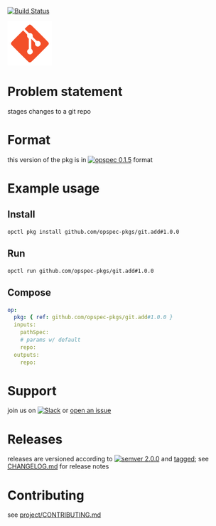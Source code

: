 [![Build Status](https://travis-ci.org/opspec-pkgs/git.add.svg?branch=master)](https://travis-ci.org/opspec-pkgs/git.add)

<img src="icon.svg" alt="icon" height="100px">

# Problem statement

stages changes to a git repo

# Format

this version of the pkg is in [![opspec 0.1.5](https://img.shields.io/badge/opspec-0.1.5-brightgreen.svg?colorA=6b6b6b&colorB=fc16be)](https://opspec.io/0.1.5/packages.html) format

# Example usage

## Install

```shell
opctl pkg install github.com/opspec-pkgs/git.add#1.0.0
```

## Run

```
opctl run github.com/opspec-pkgs/git.add#1.0.0
```

## Compose

```yaml
op:
  pkg: { ref: github.com/opspec-pkgs/git.add#1.0.0 }
  inputs:
    pathSpec:
    # params w/ default
    repo:
  outputs:
    repo:
```

# Support

join us on
[![Slack](https://opspec-slackin.herokuapp.com/badge.svg)](https://opspec-slackin.herokuapp.com/)
or
[open an issue](https://github.com/opspec-pkgs/git.add/issues)

# Releases

releases are versioned according to
[![semver 2.0.0](https://img.shields.io/badge/semver-2.0.0-brightgreen.svg)](http://semver.org/spec/v2.0.0.html)
and [tagged](https://git-scm.com/book/en/v2/Git-Basics-Tagging); see
[CHANGELOG.md](CHANGELOG.md) for release notes

# Contributing

see
[project/CONTRIBUTING.md](https://github.com/opspec-pkgs/project/blob/master/CONTRIBUTING.md)
